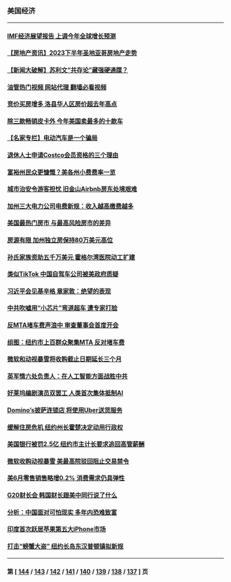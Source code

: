 ### 美国经济
---
#### [IMF经济展望报告 上调今年全球增长预测](../../pages/ncid1078158/n14041746.md?07260445) 
#### [【房地产资讯】2023下半年圣地亚哥房地产走势](../../pages/ncid1078158/n14041339.md?07260445) 
#### [【新闻大破解】苏利文“共存论”藏强硬通牒？](../../pages/ncid1078158/n14040959.md?07260445) 
#### [油管热门视频 网站代理 翻墙必看视频](http://138.2.39.72:81/youtube.html?epic-marker?07260445)
#### [竞价买房增多 洛县华人区房价超去年高点](../../pages/ncid1078158/n14040534.md?07260445) 
#### [除三款畅销皮卡外 今年美国卖最多的十款车](../../pages/ncid1078158/n14038753.md?07260445) 
#### [【名家专栏】电动汽车是一个骗局](../../pages/ncid1078158/n14040524.md?07260445) 
#### [退休人士申请Costco会员资格的三个理由](../../pages/ncid1078158/n14037968.md?07260445) 
#### [富裕州民众更慷慨？美各州小费费率一览](../../pages/ncid1078158/n14040023.md?07260445) 
#### [城市治安令游客担忧 旧金山Airbnb房东处境艰难](../../pages/ncid1078158/n14039916.md?07260445) 
#### [加州三大电力公司电费新规：收入越高缴费越多](../../pages/ncid1078158/n14039893.md?07260445) 
#### [美国最热门房市 与最高风险房市的差异](../../pages/ncid1078158/n14039856.md?07260445) 
#### [房源有限 加州独立房保持80万美元高位](../../pages/ncid1078158/n14039772.md?07260445) 
#### [孙氏家族资助五千万美元 霍格尔湾医院动工扩建](../../pages/ncid1078158/n14039702.md?07260445) 
#### [类似TikTok 中国自驾车公司被美政府质疑](../../pages/ncid1078158/n14038922.md?07260445) 
#### [习近平会见基辛格 章家敦：绝望的表现](../../pages/ncid1078158/n14038604.md?07260445) 
#### [中共吹嘘用“小芯片”弯道超车 遭专家打脸](../../pages/ncid1078158/n14038175.md?07260445) 
#### [反MTA堵车费声浪中 审查董事会首度开会](../../pages/ncid1078158/n14038220.md?07260445) 
#### [组图：纽约市上百群众聚集MTA 反对堵车费](../../pages/ncid1078158/n14038212.md?07260445) 
#### [微软和动视暴雪将收购截止日期延长三个月](../../pages/ncid1078158/n14037758.md?07260445) 
#### [英军情六处负责人：在人工智能方面战胜中共](../../pages/ncid1078158/n14037838.md?07260445) 
#### [好莱坞编剧演员双罢工 人类首次集体抵制AI](../../pages/ncid1078158/n14037604.md?07260445) 
#### [Domino’s披萨连锁店 将使用Uber送货服务](../../pages/ncid1078158/n14037398.md?07260445) 
#### [缓解住房危机 纽约州长霍楚决定动用行政权](../../pages/ncid1078158/n14037337.md?07260445) 
#### [美国银行被罚2.5亿 纽约市主计长要求追回高管薪酬](../../pages/ncid1078158/n14037325.md?07260445) 
#### [微软收购动视暴雪 美最高院驳回阻止交易禁令](../../pages/ncid1078158/n14037211.md?07260445) 
#### [美6月零售销售略增0.2% 消费需求仍具弹性](../../pages/ncid1078158/n14037068.md?07260445) 
#### [G20财长会 韩国财长跟美中同行说了什么](../../pages/ncid1078158/n14037024.md?07260445) 
#### [分析：中国面对可怕现实 多年内恐难致富](../../pages/ncid1078158/n14036994.md?07260445) 
#### [印度首次跃居苹果第五大iPhone市场](../../pages/ncid1078158/n14036960.md?07260445) 
#### [打击“螃蟹大盗” 纽约长岛东汉普顿镇拟新规](../../pages/ncid1078158/n14036527.md?07260445) 

---
#### 第 [ [144](./144.md?07260445) / [143](./143.md?07260445) / [142](./142.md?07260445) / [141](./141.md?07260445) / [140](./140.md?07260445) / [139](./139.md?07260445) / [138](./138.md?07260445) / [137](./137.md?07260445) ] 页
